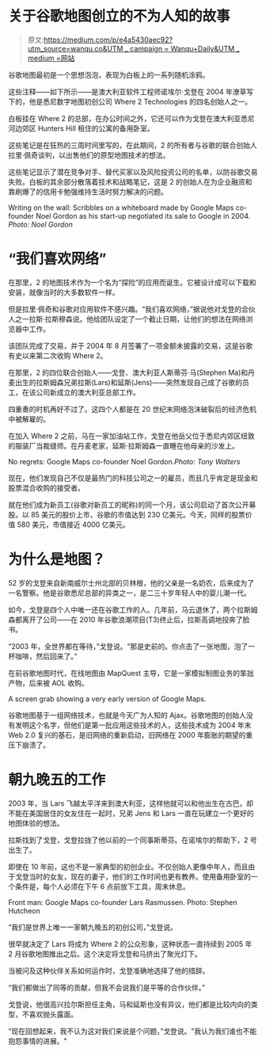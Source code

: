 # 关于谷歌地图创立的不为人知的故事

> 原文:[https://medium.com/p/e4a5430aec92?utm_source=wanqu.co&UTM _ campaign = Wanqu+Daily&UTM _ medium =网站](https://medium.com/p/e4a5430aec92?utm_source=wanqu.co&utm_campaign=Wanqu+Daily&utm_medium=website)

谷歌地图最初是一个思想泡泡，表现为白板上的一系列随机涂鸦。

这些注释——如下所示——是澳大利亚软件工程师诺埃尔·戈登在 2004 年潦草写下的，他是悉尼数字地图初创公司 Where 2 Technologies 的四名创始人之一。

白板挂在 Where 2 的总部，在办公时间之外，它还可以作为戈登在澳大利亚悉尼河边郊区 Hunters Hill 租住的公寓的备用卧室。

这些笔记是在狂热的三周时间里写的，在此期间，2 的所有者与谷歌的联合创始人拉里·佩奇谈判，以出售他们的原型地图技术的想法。

这些笔记显示了潜在竞争对手、替代买家以及风险投资公司的名单，以防谷歌交易失败。白板的其余部分散落着技术和战略笔记，这是 2 的创始人在为企业融资和靠刷爆了的信用卡勉强维持生活时努力解决的问题。



Writing on the wall: Scribbles on a whiteboard made by Google Maps co-founder Noel Gordon as his start-up negotiated its sale to Google in 2004\. *Photo: Noel Gordon*



# “我们喜欢网络”

在那里，2 的地图技术作为一个名为“探险”的应用而诞生。它被设计成可以下载和安装，就像当时的大多数软件一样。

但是拉里·佩奇和谷歌对应用软件不感兴趣。“我们喜欢网络，”据说他对戈登的合伙人之一拉斯·拉斯穆森说。他给团队设定了一个截止日期，让他们的想法在网络浏览器中工作。

该团队完成了交易，并于 2004 年 8 月签署了一项金额未披露的交易，这是谷歌有史以来第二次收购 Where 2。

在那里，2 的四位联合创始人——戈登、澳大利亚人斯蒂芬·马(Stephen Ma)和丹麦出生的拉斯姆森兄弟拉斯(Lars)和延斯(Jens)——突然发现自己成了谷歌的员工，在该公司新成立的澳大利亚总部工作。

四重奏的时机再好不过了。这四个人都是在 20 世纪末网络泡沫破裂后的经济危机中被解雇的。

在加入 Where 2 之前，马在一家加油站工作，戈登在他岳父位于悉尼内郊区纽敦的服装厂当裁缝师。在丹麦老家，延斯·拉斯姆森一直睡在他母亲的沙发上。



No regrets: Google Maps co-founder Noel Gordon.*Photo: Tony Walters*



现在，他们发现自己不仅是最热门的科技公司之一的雇员，而且几乎肯定是现金和股票混合收购的接受者。

就在他们成为新员工(谷歌对新员工的昵称)的同一个月，该公司启动了首次公开募股。以 85 美元的股价上市，谷歌的市值达到 230 亿美元。今天，同样的股票价值 580 美元，市值接近 4000 亿美元。

# 为什么是地图？

52 岁的戈登来自新南威尔士州北部的贝林根，他的父亲是一名奶农，后来成为了一名警察。他是谷歌悉尼总部的异类之一，是二三十岁年轻人中的婴儿潮一代。

如今，戈登是四个人中唯一还在谷歌工作的人。几年前，马云退休了，两个拉斯姆森都离开了公司——在 2010 年谷歌浪潮项目(T3)终止后，拉斯高调地投奔了脸书。

“2003 年，全世界都在等待，”戈登说。“那是史前的。你点击了一张地图，泡了一杯咖啡，然后回来了。”

在前谷歌地图时代，在线地图由 MapQuest 主导，它是一家模拟制图业务的笨拙产物，后来被 AOL 收购。



A screen grab showing a very early version of Google Maps.



谷歌地图基于一组网络技术，也就是今天广为人知的 Ajax。谷歌地图的创始人没有发明这个名字，但他们是第一批应用这些技术的人，这些技术成为 2004 年末 Web 2.0 复兴的基石，是旧网络的重新启动，旧网络在 2000 年膨胀的期望的重压下崩溃了。

# 朝九晚五的工作

2003 年，当 Lars 飞越太平洋来到澳大利亚，这样他就可以和他出生在古巴，却不能在美国居住的女友住在一起时，兄弟 Jens 和 Lars 一直在玩建立一个更好的地图体验的想法。

拉斯找到了戈登，戈登拉拢了他以前的一个同事斯蒂芬。在诺埃尔的帮助下，2 号出生了。

即使在 10 年前，这也不是一家典型的初创企业。不仅创始人更像中年人，而且由于戈登当时的女友，现在的妻子，他们的工作时间也更有教养。使用备用卧室的一个条件是，每个人必须在下午 6 点前放下工具，周末休息。



Front man: Google Maps co-founder Lars Rasmussen. Photo: Stephen Hutcheon



“我们是世界上唯一一家朝九晚五的初创公司，”戈登说。

很早就决定了 Lars 将成为 Where 2 的公众形象，这种状态一直持续到 2005 年 2 月谷歌地图推出之后。这个决定将戈登和马挤出了聚光灯下。

当被问及这种伙伴关系如何运作时，戈登准确地选择了他的措辞。

“我们都做出了同等的贡献，但我不会说我们是平等的合作伙伴。”

戈登说，他很高兴拉尔斯担任主角，马和延斯也没有异议，他们都是比较内向的类型，不喜欢抛头露面。

“现在回想起来，我不认为这对我们来说是个问题，”戈登说。"我认为我们谁也不能抱怨事情的进展。"